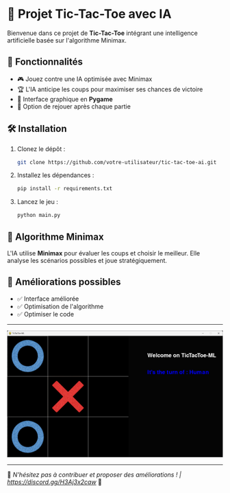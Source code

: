 # 🎯 Projet Tic-Tac-Toe avec IA

Bienvenue dans ce projet de **Tic-Tac-Toe** intégrant une intelligence artificielle basée sur l'algorithme Minimax.

## 🚀 Fonctionnalités

- 🎮 Jouez contre une IA optimisée avec Minimax
- 🏆 L'IA anticipe les coups pour maximiser ses chances de victoire
- 📡 Interface graphique en **Pygame**
- 🔄 Option de rejouer après chaque partie

## 🛠️ Installation

1. Clonez le dépôt :
   ```bash
   git clone https://github.com/votre-utilisateur/tic-tac-toe-ai.git
   ```
2. Installez les dépendances :
   ```bash
   pip install -r requirements.txt
   ```
3. Lancez le jeu :
   ```bash
   python main.py
   ```

## 🧠 Algorithme Minimax
L'IA utilise **Minimax** pour évaluer les coups et choisir le meilleur. Elle analyse les scénarios possibles et joue stratégiquement.

## 📌 Améliorations possibles
- ✅ Interface améliorée
- ✅ Optimisation de l'algorithme
- ✅ Optimiser le code

---

![demo](assets/demoV1.png)


---
📌 *N'hésitez pas à contribuer et proposer des améliorations ! | https://discord.gg/H3Aj3x2caw* 🚀

